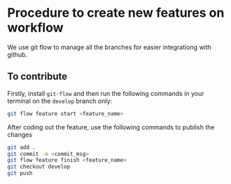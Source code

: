 # Procedure to create new features on workflow
We use git flow to manage all the branches for easier integrationg with github.
## To contribute
Firstly, install `git-flow` and then run the following commands in your terminal on the `develop` branch only:
```bash
git flow feature start <feature_name>
```

After coding out the feature, use the following commands to publish the changes
```bash
git add .
git commit -m <commit_msg>
git flow feature finish <feature_name>
git checkout develop
git push
```